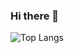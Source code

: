 ### Hi there 👋

 ![Top Langs](https://github-readme-stats.vercel.app/api/top-langs/?username=lielZilberman&hide=C++&theme=tokyonight)

<!--
**lielZilberman/lielZilberman** is a ✨ _special_ ✨ repository because its `README.md` (this file) appears on your GitHub profile.

Here are some ideas to get you started:

- 🔭 I’m currently working on ...
- 🌱 I’m currently learning ...
- 👯 I’m looking to collaborate on ...
- 🤔 I’m looking for help with ...
- 💬 Ask me about ...
- 📫 How to reach me: ...
- 😄 Pronouns: ...
- ⚡ Fun fact: ...
-->
